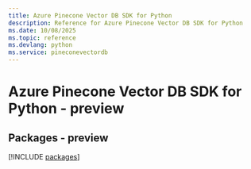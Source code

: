 ```yaml
---
title: Azure Pinecone Vector DB SDK for Python
description: Reference for Azure Pinecone Vector DB SDK for Python
ms.date: 10/08/2025
ms.topic: reference
ms.devlang: python
ms.service: pineconevectordb
---
```

# Azure Pinecone Vector DB SDK for Python - preview
## Packages - preview
[!INCLUDE [packages](pinecone-vector-db-index.md)]